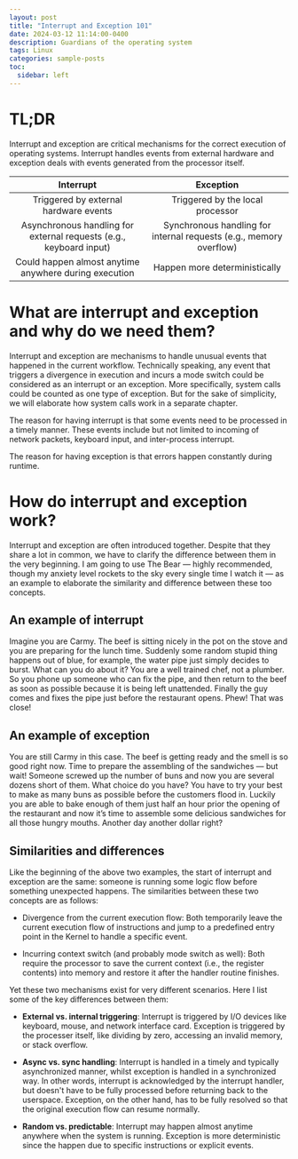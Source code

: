 ```yaml
---
layout: post
title: "Interrupt and Exception 101"
date: 2024-03-12 11:14:00-0400
description: Guardians of the operating system
tags: Linux
categories: sample-posts
toc:
  sidebar: left
---
```


# TL;DR

Interrupt and exception are critical mechanisms for the correct execution of operating systems. Interrupt handles events from external hardware and exception deals with events generated from the processor itself.

|                             Interrupt                              |                             Exception                              |
| :----------------------------------------------------------------: | :----------------------------------------------------------------: |
|               Triggered by external hardware events                |                  Triggered by the local processor                  |
| Asynchronous handling for external requests (e.g., keyboard input) | Synchronous handling for internal requests (e.g., memory overflow) |
|       Could happen almost anytime anywhere during execution        |                   Happen more deterministically                    |

# What are interrupt and exception and why do we need them?

Interrupt and exception are mechanisms to handle unusual events that happened in the current workflow. Technically speaking, any event that triggers a divergence in execution and incurs a mode switch could be considered as an interrupt or an exception. More specifically, system calls could be counted as one type of exception. But for the sake of simplicity, we will elaborate how system calls work in a separate chapter.

The reason for having interrupt is that some events need to be processed in a timely manner. These events include but not limited to incoming of network packets, keyboard input, and inter-process interrupt.

The reason for having exception is that errors happen constantly during runtime.

# How do interrupt and exception work?

Interrupt and exception are often introduced together. Despite that they share a lot in common, we have to clarify the difference between them in the very beginning. I am going to use The Bear — highly recommended, though my anxiety level rockets to the sky every single time I watch it — as an example to elaborate the similarity and difference between these too concepts.

## An example of interrupt

Imagine you are Carmy. The beef is sitting nicely in the pot on the stove and you are preparing for the lunch time. Suddenly some random stupid thing happens out of blue, for example, the water pipe just simply decides to burst. What can you do about it? You are a well trained chef, not a plumber. So you phone up someone who can fix the pipe, and then return to the beef as soon as possible because it is being left unattended. Finally the guy comes and fixes the pipe just before the restaurant opens. Phew! That was close!

## An example of exception

You are still Carmy in this case. The beef is getting ready and the smell is so good right now. Time to prepare the assembling of the sandwiches — but wait! Someone screwed up the number of buns and now you are several dozens short of them. What choice do you have? You have to try your best to make as many buns as possible before the customers flood in. Luckily you are able to bake enough of them just half an hour prior the opening of the restaurant and now it’s time to assemble some delicious sandwiches for all those hungry mouths. Another day another dollar right?

## Similarities and differences

Like the beginning of the above two examples, the start of interrupt and exception are the same: someone is running some logic flow before something unexpected happens. The similarities between these two concepts are as follows:

- Divergence from the current execution flow: Both temporarily leave the current execution flow of instructions and jump to a predefined entry point in the Kernel to handle a specific event.

- Incurring context switch (and probably mode switch as well): Both require the processor to save the current context (i.e., the register contents) into memory and restore it after the handler routine finishes.

Yet these two mechanisms exist for very different scenarios. Here I list some of the key differences between them:

- **External vs. internal triggering**: Interrupt is triggered by I/O devices like keyboard, mouse, and network interface card. Exception is triggered by the processer itself, like dividing by zero, accessing an invalid memory, or stack overflow.

- **Async vs. sync handling**: Interrupt is handled in a timely and typically asynchronized manner, whilst exception is handled in a synchronized way. In other words, interrupt is acknowledged by the interrupt handler, but doesn't have to be fully processed before returning back to the userspace. Exception, on the other hand, has to be fully resolved so that the original execution flow can resume normally.

- **Random vs. predictable**: Interrupt may happen almost anytime anywhere when the system is running. Exception is more deterministic since the happen due to specific instructions or explicit events.
